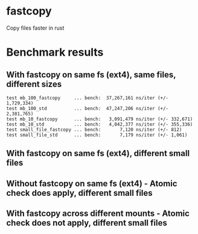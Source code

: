 # fastcopy
Copy files faster in rust

# Benchmark results
## With fastcopy on same fs (ext4), same files, different sizes
```
test mb_100_fastcopy     ... bench:  37,267,161 ns/iter (+/- 1,729,334)
test mb_100_std          ... bench:  47,247,206 ns/iter (+/- 2,381,765)
test mb_10_fastcopy      ... bench:   3,091,479 ns/iter (+/- 332,671)
test mb_10_std           ... bench:   4,042,377 ns/iter (+/- 355,336)
test small_file_fastcopy ... bench:       7,120 ns/iter (+/- 812)
test small_file_std      ... bench:       7,179 ns/iter (+/- 1,061)
```
## With fastcopy on same fs (ext4), different small files

## Without fastcopy on same fs (ext4) - Atomic check does apply, different small files

## With fastcopy across different mounts - Atomic check does not apply, different small files
